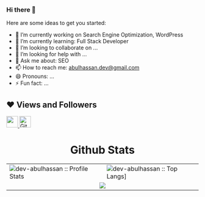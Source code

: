 ### Hi there 👋




Here are some ideas to get you started:

- 🔭 I’m currently working on Search Engine Optimization, WordPress
- 🌱 I’m currently learning: Full Stack Developer
- 👯 I’m looking to collaborate on ...
- 🤔 I’m looking for help with ...
- 💬 Ask me about: SEO
- 📫 How to reach me: abulhassan.dev@gmail.com
- 😄 Pronouns: ...
- ⚡ Fun fact: ...


## ❤ Views and Followers

<a href="https://github.com/dev-abulhassan/github-profile-views-counter">
    <img src="https://komarev.com/ghpvc/?username=dev-abulhassan"  height="30">
</a>
<a href="https://github.com/dev-abulhassan?tab=followers">
<img src="https://img.shields.io/github/followers/dev-abulhassan?label=Followers&style=social" alt="GitHub Badge"  height="30"></a><br/>


<!-- github states and trofee -->
<p align="center">
   <table>
   <h1 align="center">Github Stats</h1>
       <tr>
       <td><img alt="dev-abulhassan :: Profile Stats" src="https://github-readme-stats.vercel.app/api?username=dev-abulhassan&theme=blue-green&amp;show_icons=true&amp;count_private=true&amp;hide_border=true" />
       </td>
       <td><img alt="dev-abulhassan :: Top Langs]" src="https://github-readme-stats.vercel.app/api/top-langs/?username=dev-abulhassan&langs_count=14&theme=blue-green&layout=compact"> 
        </td>
     </tr>
     <tr>
        <td colspan="2" align="center"><img  align="center" src="https://github-readme-streak-stats.herokuapp.com?user=dev-abulhassan&theme=black-green&hide_border=true"></td>
     </tr>
   </table>
</p>
